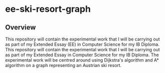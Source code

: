 # ee-ski-resort-graph
## Overview
This repository will contain the experimental work that I will be carrying out as part of my Extended Essay (EE) in Computer Science for my IB Diploma. This repository will contain the experimental work that I will be carrying out as part of my Extended Essay in Computer Science for my IB Diploma. The experimental work will be centred around using Dijkstra's algorithm and A* algorithm on a graph representing an Austrian ski resort.
